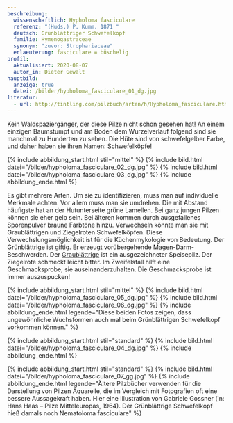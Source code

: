 ```yaml
---
beschreibung:
  wissenschaftlich: Hypholoma fasciculare
  referenz: "(Huds.) P. Kumm. 1871 "
  deutsch: Grünblättriger Schwefelkopf
  familie: Hymenogastraceae
  synonym: "zuvor: Strophariaceae"
  erlaeuterung: fasciculare = büschelig
profil:
  aktualisiert: 2020-08-07
  autor_in: Dieter Gewalt
hauptbild:
  anzeige: true
  datei: /bilder/hypholoma_fasciculare_01_dg.jpg
literatur:
  - url: http://tintling.com/pilzbuch/arten/h/Hypholoma_fasciculare.html
---
```

Kein Waldspaziergänger, der diese Pilze nicht schon gesehen hat! An einem einzigen Baumstumpf und am Boden dem Wurzelverlauf folgend sind sie manchmal zu Hunderten zu sehen. Die Hüte sind von schwefelgelber Farbe, und daher haben sie ihren Namen: Schwefelköpfe!

{% include abbildung_start.html stil="mittel" %}
{% include bild.html datei="/bilder/hypholoma_fasciculare_02_dg.jpg" %}
{% include bild.html datei="/bilder/hypholoma_fasciculare_03_dg.jpg" %}
{% include abbildung_ende.html %}

Es gibt mehrere Arten. Um sie zu identifizieren, muss man auf individuelle Merkmale achten. Vor allem muss man sie umdrehen. Die mit Abstand häufigste hat an der Hutunterseite grüne Lamellen. Bei ganz jungen Pilzen können sie eher gelb sein. Bei älteren kommen durch ausgefallenes Sporenpulver braune Farbtöne hinzu. Verwechseln könnte man sie mit Graublättrigen und Ziegelroten Schwefelköpfen. Diese Verwechslungsmöglichkeit ist für die Küchenmykologie von Bedeutung. Der Grünblättrige ist giftig. Er erzeugt vorübergehende Magen-Darm-Beschwerden. Der [Graublättrige](/pilze/hypholoma-capnoides-graublättriger-schwefelkopf) ist ein ausgezeichneter Speisepilz. Der Ziegelrote schmeckt leicht bitter. Im Zweifelsfall hilft eine Geschmacksprobe, sie auseinanderzuhalten. Die Geschmacksprobe ist immer auszuspucken!

{% include abbildung_start.html stil="mittel" %}
{% include bild.html datei="/bilder/hypholoma_fasciculare_05_dg.jpg" %}
{% include bild.html datei="/bilder/hypholoma_fasciculare_06_dg.jpg" %}
{% include abbildung_ende.html legende="Diese beiden Fotos zeigen, dass ungewöhnliche Wuchsformen auch mal beim Grünblättrigen Schwefelkopf vorkommen können." %}

{% include abbildung_start.html stil="standard" %}
{% include bild.html datei="/bilder/hypholoma_fasciculare_04_dg.jpg" %}
{% include abbildung_ende.html %}

{% include abbildung_start.html stil="standard" %}
{% include bild.html datei="/bilder/hypholoma_fasciculare_07_gg.jpg" %}
{% include abbildung_ende.html legende="Ältere Pilzbücher verwenden für die Darstellung von Pilzen Aquarelle, die im Vergleich mit Fotografien oft eine bessere Aussagekraft haben. Hier eine Illustration von Gabriele Gossner (in: Hans Haas – Pilze Mitteleuropas, 1964). Der Grünblättrige Schwefelkopf hieß damals noch Nematoloma fasciculare" %}
